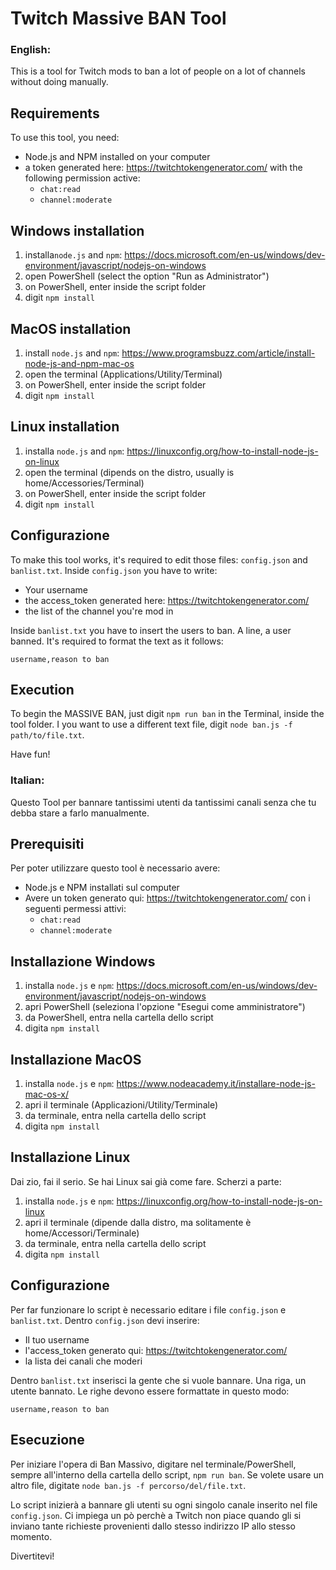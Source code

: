 # Twitch Massive BAN Tool

### English:
This is a tool for Twitch mods to ban a lot of people on a lot of channels without doing manually.

## Requirements
To use this tool, you need:
- Node.js and NPM installed on your computer
- a token generated here: https://twitchtokengenerator.com/ with the following permission active:
  - `chat:read`
  - `channel:moderate`

## Windows installation
1. installa`node.js` and `npm`: https://docs.microsoft.com/en-us/windows/dev-environment/javascript/nodejs-on-windows
2. open PowerShell (select the option "Run as Administrator")
3. on PowerShell, enter inside the script folder
4. digit `npm install`

## MacOS installation
1. install `node.js` and `npm`: https://www.programsbuzz.com/article/install-node-js-and-npm-mac-os
2. open the terminal (Applications/Utility/Terminal)
3. on PowerShell, enter inside the script folder
4. digit `npm install`

## Linux installation
1. installa `node.js` and `npm`: https://linuxconfig.org/how-to-install-node-js-on-linux
2. open the terminal (dipends on the distro, usually is home/Accessories/Terminal)
3. on PowerShell, enter inside the script folder
4. digit `npm install`

## Configurazione
To make this tool works, it's required to edit those files: `config.json` and `banlist.txt`.
Inside `config.json` you have to write:
- Your username
- the access_token generated here: https://twitchtokengenerator.com/
- the list of the channel you're mod in

Inside `banlist.txt` you have to insert the users to ban.
A line, a user banned.
It's required to format the text as it follows:
```
username,reason to ban
```

## Execution
To begin the MASSIVE BAN, just digit `npm run ban` in the Terminal, inside the tool folder.
I you want to use a different text file, digit `node ban.js -f path/to/file.txt`.

Have fun!

### Italian:
Questo Tool per bannare tantissimi utenti da tantissimi canali senza che tu debba stare a farlo manualmente.

## Prerequisiti
Per poter utilizzare questo tool è necessario avere:
- Node.js e NPM installati sul computer
- Avere un token generato qui: https://twitchtokengenerator.com/ con i seguenti permessi attivi:
  - `chat:read`
  - `channel:moderate`

## Installazione Windows
1. installa `node.js` e `npm`: https://docs.microsoft.com/en-us/windows/dev-environment/javascript/nodejs-on-windows
2. apri PowerShell (seleziona l'opzione "Esegui come amministratore")
3. da PowerShell, entra nella cartella dello script
4. digita `npm install`

## Installazione MacOS
1. installa `node.js` e `npm`: https://www.nodeacademy.it/installare-node-js-mac-os-x/
2. apri il terminale (Applicazioni/Utility/Terminale)
3. da terminale, entra nella cartella dello script
4. digita `npm install`

## Installazione Linux
Dai zio, fai il serio. Se hai Linux sai già come fare.
Scherzi a parte:
1. installa `node.js` e `npm`: https://linuxconfig.org/how-to-install-node-js-on-linux
2. apri il terminale (dipende dalla distro, ma solitamente è home/Accessori/Terminale)
3. da terminale, entra nella cartella dello script
4. digita `npm install`

## Configurazione
Per far funzionare lo script è necessario editare i file `config.json` e `banlist.txt`.
Dentro `config.json` devi inserire:
- Il tuo username
- l'access_token generato qui: https://twitchtokengenerator.com/
- la lista dei canali che moderi

Dentro `banlist.txt` inserisci la gente che si vuole bannare.
Una riga, un utente bannato.
Le righe devono essere formattate in questo modo:
```
username,reason to ban
```

## Esecuzione
Per iniziare l'opera di Ban Massivo, digitare nel terminale/PowerShell, sempre all'interno della cartella dello script, `npm run ban`.
Se volete usare un altro file, digitate `node ban.js -f percorso/del/file.txt`.

Lo script inizierà a bannare gli utenti su ogni singolo canale inserito nel file `config.json`.
Ci impiega un pò perchè a Twitch non piace quando gli si inviano tante richieste provenienti dallo stesso indirizzo IP allo stesso momento.

Divertitevi!
